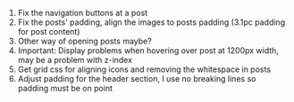1. Fix the navigation buttons at a post
2. Fix the posts' padding, align the images to posts padding (3.1pc padding for post content)
3. Other way of opening posts maybe?
4. Important: Display problems when hovering over post at 1200px width, may be a problem with z-index
5. Get grid css for aligning icons and removing the whitespace in posts
6. Adjust padding for the header section, I use no breaking lines so padding must be on point
